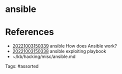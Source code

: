 # ansible

# References
- [20221003150339](/zet/20221003150339/) ansible How does Ansible work?
- [20221003150338](/zet/20221003150338/) ansible exploiting playbook
- ~/kb/hacking/misc/ansible.md

Tags:
    #assorted

